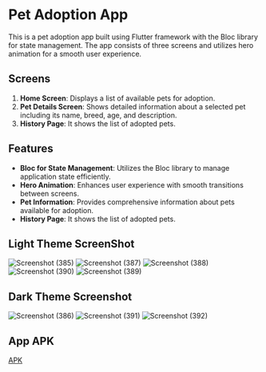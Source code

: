 # Pet Adoption App

This is a pet adoption app built using Flutter framework with the Bloc library for state management. The app consists of three screens and utilizes hero animation for a smooth user experience.

## Screens

1. **Home Screen**: Displays a list of available pets for adoption.
2. **Pet Details Screen**: Shows detailed information about a selected pet including its name, breed, age, and description.
3. **History Page**: It shows the list of adopted pets.

## Features

- **Bloc for State Management**: Utilizes the Bloc library to manage application state efficiently.
- **Hero Animation**: Enhances user experience with smooth transitions between screens.
- **Pet Information**: Provides comprehensive information about pets available for adoption.
- **History Page**: It shows the list of adopted pets.

## Light Theme ScreenShot
![Screenshot (385)](https://github.com/archit27-uo/Pet-Adoption-App/assets/75472988/d796c661-4a1d-4afb-b9fd-117f316f507b)
![Screenshot (387)](https://github.com/archit27-uo/Pet-Adoption-App/assets/75472988/835bed22-cb8c-4d23-8030-88257cb8f0df)
![Screenshot (388)](https://github.com/archit27-uo/Pet-Adoption-App/assets/75472988/ea3c5def-bba4-4457-9fa5-fa9b00fd760b)
![Screenshot (390)](https://github.com/archit27-uo/Pet-Adoption-App/assets/75472988/d9990aa0-7ebc-414c-8202-4a09cc85e95b)
![Screenshot (389)](https://github.com/archit27-uo/Pet-Adoption-App/assets/75472988/c8648b54-d6a8-418c-a542-81286cab0f76)



## Dark Theme Screenshot

![Screenshot (386)](https://github.com/archit27-uo/Pet-Adoption-App/assets/75472988/2efe1d5a-ead5-4d01-b3f6-984581f2a143)
![Screenshot (391)](https://github.com/archit27-uo/Pet-Adoption-App/assets/75472988/d85f6172-29bc-479f-b8f1-5bd4f686994a)
![Screenshot (392)](https://github.com/archit27-uo/Pet-Adoption-App/assets/75472988/f9b19e40-3044-4a10-ad16-2edf35bee30b)

## App APK
[APK](https://drive.google.com/file/d/1CoJ2_KoJHH05c9uZRrlS7nrwfaCHefd7/view?usp=drive_link)

